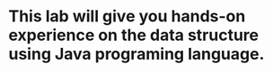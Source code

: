 # This lab will give you hands-on experience on the data structure using Java programing language.
#